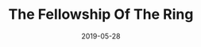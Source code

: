 ---
date: 2019-05-28
dateYear: 2019
isbn: 9780547952017
title: The Fellowship Of The Ring
description: "Begin your journey into Middle-earth... The inspiration for the upcoming original series on Prime Video, The Lord of the Rings: The Rings of Power. The Fellowship of the Ring is the first part of J.R.R. Tolkien’s epic adventure The Lord of the Rings. One Ring to rule them all, One Ring to find them, One Ring to bring them all and in the darkness bind them. Sauron, the Dark Lord, has gathered to him all the Rings of Power—the means by which he intends to rule Middle-earth. All he lacks in his plans for dominion is the One Ring—the ring that rules them all—which has fallen into the hands of the hobbit, Bilbo Baggins. In a sleepy village in the Shire, young Frodo Baggins finds himself faced with an immense task, as his elderly cousin Bilbo entrusts the Ring to his care. Frodo must leave his home and make a perilous journey across Middle-earth to the Cracks of Doom, there to destroy the Ring and foil the Dark Lord in his evil purpose."
cover: cover-fellowship-of-the-ring.jpeg
coverGoogle: https://books.google.com/books/content?id=aWZzLPhY4o0C&printsec=frontcover&img=1&zoom=1&edge=curl&source=gbs_api
pageCount: 638
authors: J.R.R. Tolkien
publishers: HarperCollins
published: 2012-02-15
publishedYear: 2012
bookSeries: 
shelves:
- fiction
---